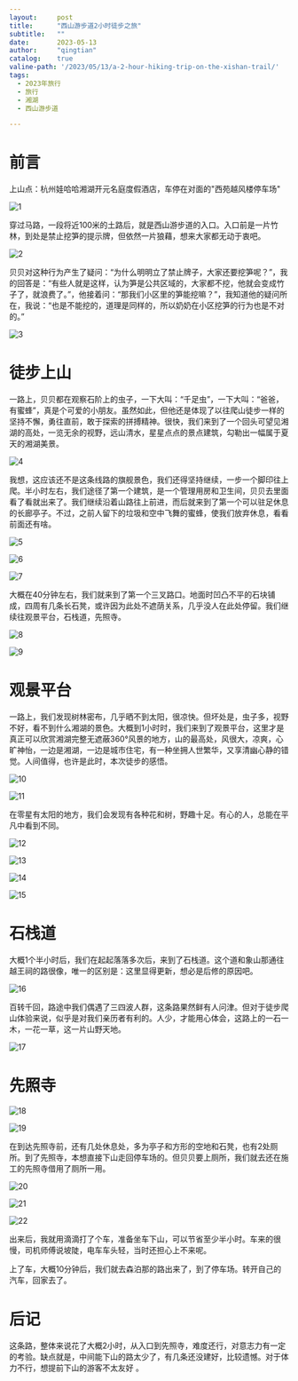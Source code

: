 ```yaml
---
layout:     post
title:      "西山游步道2小时徒步之旅"
subtitle:   ""
date:       2023-05-13
author:     "qingtian"
catalog:    true
valine-path: '/2023/05/13/a-2-hour-hiking-trip-on-the-xishan-trail/'
tags:
  - 2023年旅行
  - 旅行
  - 湘湖
  - 西山游步道

---
```


# 前言

上山点：杭州娃哈哈湘湖开元名庭度假酒店，车停在对面的"西苑越风楼停车场"

![1](http://img.qingtian16265.com/20230513_1.png)

穿过马路，一段将近100米的土路后，就是西山游步道的入口。入口前是一片竹林，到处是禁止挖笋的提示牌，但依然一片狼藉，想来大家都无动于衷吧。

![2](http://img.qingtian16265.com/20230513_2.png)

贝贝对这种行为产生了疑问：“为什么明明立了禁止牌子，大家还要挖笋呢？”，我的回答是：“有些人就是这样，认为笋是公共区域的，大家都不挖，他就会变成竹子了，就浪费了。”，他接着问：“那我们小区里的笋能挖嘛？”，我知道他的疑问所在，我说：“也是不能挖的，道理是同样的，所以奶奶在小区挖笋的行为也是不对的。”

![3](http://img.qingtian16265.com/20230513_3.png)

# 徒步上山

一路上，贝贝都在观察石阶上的虫子，一下大叫：“千足虫”，一下大叫：“爸爸，有蜜蜂”，真是个可爱的小朋友。虽然如此，但他还是体现了以往爬山徒步一样的坚持不懈，勇往直前，敢于探索的拼搏精神。很快，我们来到了一个回头可望见湘湖的高处，一览无余的视野，远山清水，星星点点的景点建筑，勾勒出一幅属于夏天的湘湖美景。

![4](http://img.qingtian16265.com/20230513_4.png)

我想，这应该还不是这条线路的旗舰景色，我们还得坚持继续，一步一个脚印往上爬。半小时左右，我们途径了第一个建筑，是一个管理用房和卫生间，贝贝去里面看了看就出来了。我们继续沿着山路往上前进，而后就来到了第一个可以驻足休息的长廊亭子。不过，之前人留下的垃圾和空中飞舞的蜜蜂，使我们放弃休息，看看前面还有啥。

![5](http://img.qingtian16265.com/20230513_5.png)

![6](http://img.qingtian16265.com/20230513_6.png)

![7](http://img.qingtian16265.com/20230513_7.png)

大概在40分钟左右，我们就来到了第一个三叉路口。地面时凹凸不平的石块铺成，四周有几条长石凳，或许因为此处不遮荫关系，几乎没人在此处停留。我们继续往观景平台，石栈道，先照寺。

![8](http://img.qingtian16265.com/20230513_8.png)

![9](http://img.qingtian16265.com/20230513_9.png)

# 观景平台

一路上，我们发现树林密布，几乎晒不到太阳，很凉快。但坏处是，虫子多，视野不好，看不到什么湘湖的景色。大概到1小时时，我们来到了观景平台，这里才是真正可以欣赏湘湖完整无遮蔽360°风景的地方，山的最高处，风很大，凉爽，心旷神怡，一边是湘湖，一边是城市住宅，有一种坐拥人世繁华，又享清幽心静的错觉。人间值得，也许是此时，本次徒步的感悟。

![10](http://img.qingtian16265.com/20230513_10.png)

![11](http://img.qingtian16265.com/20230513_11.png)

在零星有太阳的地方，我们会发现有各种花和树，野趣十足。有心的人，总能在平凡中看到不同。

![12](http://img.qingtian16265.com/20230513_12.png)

![13](http://img.qingtian16265.com/20230513_13.png)

![14](http://img.qingtian16265.com/20230513_14.png)

![15](http://img.qingtian16265.com/20230513_15.png)

# 石栈道

大概1个半小时后，我们在起起落落多次后，来到了石栈道。这个道和象山那通往越王祠的路很像，唯一的区别是：这里显得更新，想必是后修的原因吧。

![16](http://img.qingtian16265.com/20230513_16.png)

百转千回，路途中我们偶遇了三四波人群，这条路果然鲜有人问津。但对于徒步爬山体验来说，似乎是对我们亲历者有利的。人少，才能用心体会，这路上的一石一木，一花一草，这一片山野天地。

![17](http://img.qingtian16265.com/20230513_17.png)

# 先照寺

![18](http://img.qingtian16265.com/20230513_18.png)

![19](http://img.qingtian16265.com/20230513_19.png)

在到达先照寺前，还有几处休息处，多为亭子和方形的空地和石凳，也有2处厕所。到了先照寺，本想直接下山走回停车场的。但贝贝要上厕所，我们就去还在施工的先照寺借用了厕所一用。

![20](http://img.qingtian16265.com/20230513_20.png)

![21](http://img.qingtian16265.com/20230513_21.png)

![22](http://img.qingtian16265.com/20230513_22.png)

出来后，我就用滴滴打了个车，准备坐车下山，可以节省至少半小时。车来的很慢，司机师傅说坡陡，电车车头轻，当时还担心上不来呢。

上了车，大概10分钟后，我们就去森泊那的路出来了，到了停车场。转开自己的汽车，回家去了。

# 后记

这条路，整体来说花了大概2小时，从入口到先照寺，难度还行，对意志力有一定的考验。缺点就是，中间能下山的路太少了，有几条还没建好，比较遗憾。对于体力不行，想提前下山的游客不太友好 。
